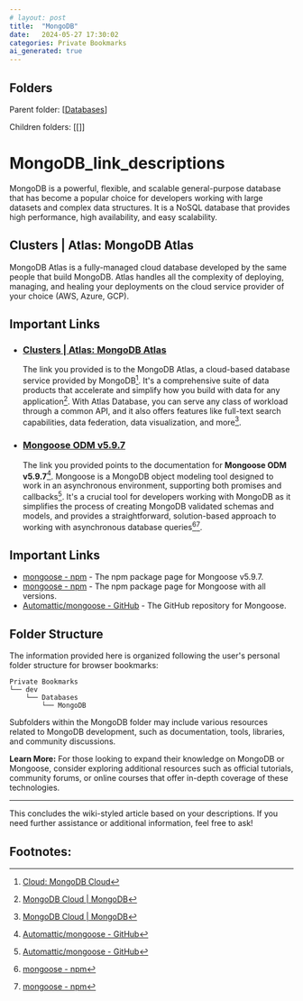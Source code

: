```yaml
---
# layout: post
title:  "MongoDB"
date:   2024-05-27 17:30:02
categories: Private Bookmarks
ai_generated: true
---
```



## Folders
Parent folder: [[Databases]]

Children folders: [[]]

# MongoDB_link_descriptions

MongoDB is a powerful, flexible, and scalable general-purpose database that has become a popular choice for developers working with large datasets and complex data structures. It is a NoSQL database that provides high performance, high availability, and easy scalability.

## Clusters | Atlas: MongoDB Atlas
MongoDB Atlas is a fully-managed cloud database developed by the same people that build MongoDB. Atlas handles all the complexity of deploying, managing, and healing your deployments on the cloud service provider of your choice (AWS, Azure, GCP).

## Important Links

- ### [Clusters | Atlas: MongoDB Atlas](https://cloud.mongodb.com/v2/5e6e33a00c0887411ff5c42d?csrfTime=1585720765174&csrfToken=037866add2453d53f0165d2baae2be03d9442e0b&currentOrgId=5e6e33a00c0887411ff5c426&email=urish%40urishx.com&needsMfa=false&uId=5e6e33a00c0887411ff5c424#clusters)

	The link you provided is to the MongoDB Atlas, a cloud-based database service provided by MongoDB[^1-1]. It's a comprehensive suite of data products that accelerate and simplify how you build with data for any application[^1-2]. With Atlas Database, you can serve any class of workload through a common API, and it also offers features like full-text search capabilities, data federation, data visualization, and more[^1-2].

	[^1-1]: [Cloud: MongoDB Cloud](https://cloud.mongodb.com/v2)

	[^1-2]: [MongoDB Cloud | MongoDB](https://www.mongodb.com/products/platform/cloud)

- ### [Mongoose ODM v5.9.7](https://mongoosejs.com/)

	The link you provided points to the documentation for **Mongoose ODM v5.9.7**[^2-3]. Mongoose is a MongoDB object modeling tool designed to work in an asynchronous environment, supporting both promises and callbacks[^2-3]. It's a crucial tool for developers working with MongoDB as it simplifies the process of creating MongoDB validated schemas and models, and provides a straightforward, solution-based approach to working with asynchronous database queries[^2-1][^2-2].

	[^2-1]: [mongoose - npm](https://www.npmjs.com/package/mongoose/v/5.9.7)

	[^2-2]: [mongoose - npm](https://www.npmjs.com/package/mongoose) 

	[^2-3]: [Automattic/mongoose - GitHub](https://github.com/Automattic/mongoose)

## Important Links

- [mongoose - npm](https://www.npmjs.com/package/mongoose/v/5.9.7) - The npm package page for Mongoose v5.9.7.
- [mongoose - npm](https://www.npmjs.com/package/mongoose) - The npm package page for Mongoose with all versions.
- [Automattic/mongoose - GitHub](https://github.com/Automattic/mongoose) - The GitHub repository for Mongoose.

## Folder Structure
The information provided here is organized following the user's personal folder structure for browser bookmarks:

```
Private Bookmarks
└── dev
    └── Databases
        └── MongoDB
```

Subfolders within the MongoDB folder may include various resources related to MongoDB development, such as documentation, tools, libraries, and community discussions.

**Learn More:**
For those looking to expand their knowledge on MongoDB or Mongoose, consider exploring additional resources such as official tutorials, community forums, or online courses that offer in-depth coverage of these technologies.

---

This concludes the wiki-styled article based on your descriptions. If you need further assistance or additional information, feel free to ask!

## Footnotes:



[//begin]: # "Autogenerated link references for markdown compatibility"
[Databases]: Databases.md "Databases"
[//end]: # "Autogenerated link references"